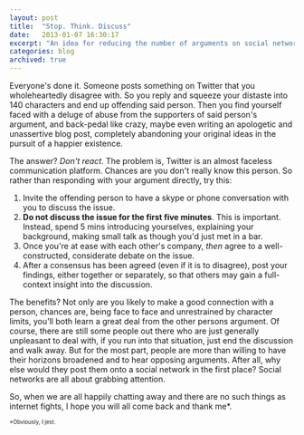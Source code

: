 ```yaml
---
layout: post
title:  "Stop. Think. Discuss"
date:   2013-01-07 16:30:17
excerpt: "An idea for reducing the number of arguments on social networks."
categories: blog
archived: true
---
```


Everyone's done it. Someone posts something on Twitter that you wholeheartedly disagree with. So you reply and squeeze your distaste into 140 characters and end up offending said person. Then you find yourself faced with a deluge of abuse from the supporters of said person's argument, and back-pedal like crazy, maybe even writing an apologetic and unassertive blog post, completely abandoning your original ideas in the pursuit of a happier existence.

The answer? *Don't react*. The problem is, Twitter is an almost faceless communication platform. Chances are you don't really know this person. So rather than responding with your argument directly, try this:

1. Invite the offending person to have a skype or phone conversation with you to discuss the issue.
2. **Do not discuss the issue for the first five minutes**. This is important. Instead, spend 5 mins introducing yourselves, explaining your background, making small talk as though you'd just met in a bar.
3. Once you're at ease with each other's company, *then* agree to a well-constructed, considerate debate on the issue.
4. After a consensus has been agreed (even if it is to disagree), post your findings, either together or separately, so that others may gain a full-context insight into the discussion.

The benefits? Not only are you likely to make a good connection with a person, chances are, being face to face and unrestrained by character limits, you'll both learn a great deal from the other persons argument. Of course, there are still some people out there who are just generally unpleasant to deal with, if you run into that situation, just end the discussion and walk away. But for the most part, people are more than willing to have their horizons broadened and to hear opposing arguments. After all, why else would they post them onto a social network in the first place? Social networks are all about grabbing attention.

So, when we are all happily chatting away and there are no such things as internet fights, I hope you will all come back and thank me*.

<small><small>*Obviously, I jest.</small></small>